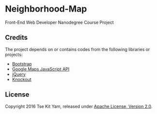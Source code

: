 # Neighborhood-Map
Front-End Web Developer Nanodegree Course Project

## Credits
The project depends on or contains codes from the following libraries or projects:

* [Bootstrap](http://getbootstrap.com)
* [Google Maps JavaScript API](https://developers.google.com/maps/documentation/javascript/)
* [jQuery](https://jquery.com)
* [Knockout](http://knockoutjs.com/)

## License
Copyright 2016 Tse Kit Yam, released under [Apache License, Version 2.0](https://opensource.org/licenses/Apache-2.0).
